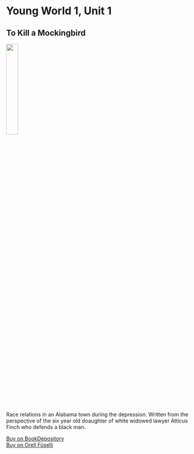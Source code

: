 # Young World 1, Unit 1

## To Kill a Mockingbird

<img src="https://i.imgur.com/4v7x1R1.png" width="25%" />

Race relations in an Alabama town during the depression. Written from the perspective of the six year old doaughter of white widowed lawyer Atticus Finch who defends a black man.

[Buy on BookDepository](https://www.bookdepository.com/Kill-Mockingbird-Harper-Lee/9780099549482?ref=grid-view&qid=1654272331578&sr=1-1)  
[Buy on Orell Füselli](https://www.orellfuessli.ch/shop/home/artikeldetails/A1039557445)

<!--stackedit_data:
eyJoaXN0b3J5IjpbMTIxNjUzMzkzOV19
-->